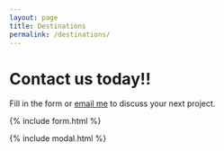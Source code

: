 ```yaml
---
layout: page
title: Destinations
permalink: /destinations/
---
```



# Contact us today!!

Fill in the form or [email me](mailto:{{site.email}}) to discuss your next project.

{% include form.html %}

{% include modal.html %}

